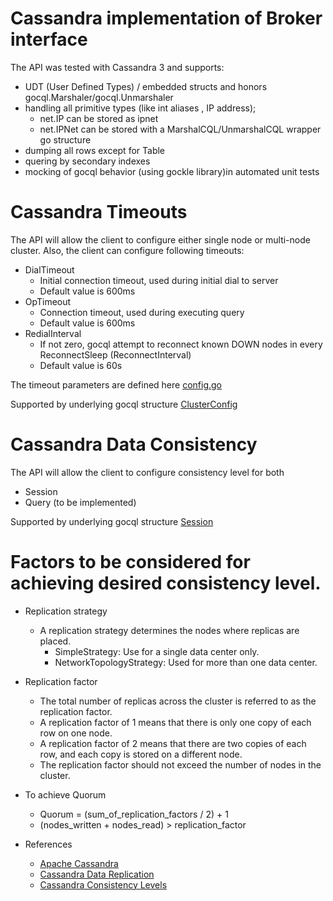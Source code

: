# Cassandra implementation of Broker interface

The API was tested with Cassandra 3 and supports:
- UDT (User Defined Types) / embedded structs and honors gocql.Marshaler/gocql.Unmarshaler
- handling all primitive types (like int aliases , IP address); 
  - net.IP can be stored as ipnet
  - net.IPNet can be stored with a MarshalCQL/UnmarshalCQL wrapper go structure
- dumping all rows except for Table
- quering by secondary indexes
- mocking of gocql behavior (using gockle library)in automated unit tests

# Cassandra Timeouts

The API will allow the client to configure either single node or multi-node cluster.
Also, the client can configure following timeouts:
- DialTimeout
    - Initial connection timeout, used during initial dial to server
    - Default value is 600ms
- OpTimeout
    - Connection timeout, used during executing query
    - Default value is 600ms
- RedialInterval
    - If not zero, gocql attempt to reconnect known DOWN nodes in every ReconnectSleep (ReconnectInterval)
    - Default value is 60s

The timeout parameters are defined here [config.go](config.go)

Supported by underlying gocql structure [ClusterConfig](../../../vendor/github.com/gocql/gocql/cluster.go)

# Cassandra Data Consistency

The API will allow the client to configure consistency level for both
- Session
- Query (to be implemented)

Supported by underlying gocql structure [Session](../../../vendor/github.com/gocql/gocql/session.go)


# Factors to be considered for achieving desired consistency level.
- Replication strategy
    - A replication strategy determines the nodes where replicas are placed.
        - SimpleStrategy: Use for a single data center only.
        - NetworkTopologyStrategy: Used for more than one data center.
- Replication factor
    - The total number of replicas across the cluster is referred to as the replication factor.
    - A replication factor of 1 means that there is only one copy of each row on one node.
    - A replication factor of 2 means that there are two copies of each row, and each copy is stored on a different node.
    - The replication factor should not exceed the number of nodes in the cluster.

- To achieve Quorum
    - Quorum = (sum_of_replication_factors / 2) + 1
    - (nodes_written + nodes_read) > replication_factor

- References
    - [Apache Cassandra](http://cassandra.apache.org/doc/latest/operating/index.html)
    - [Cassandra Data Replication](http://docs.datastax.com/en/archived/cassandra/2.0/cassandra/architecture/architectureDataDistributeReplication_c.html)
    - [Cassandra Consistency Levels](http://docs.datastax.com/en/cassandra/latest/cassandra/dml/dmlConfigConsistency.html)
